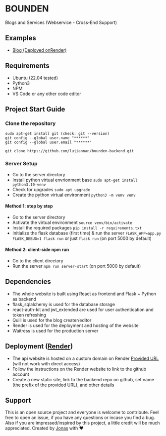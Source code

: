 # BOUNDEN
Blogs and Services (Webservice - Cross-End Support)

## Examples
- [Blog (Deployed onRender)](https://bounden.onrender.com/)

## Requirements
- Ubuntu (22.04 tested)
- Python3
- NPM
- VS Code or any other code editor

## Project Start Guide
### Clone the repository
```
sudo apt-get install git (check: git --version)
git config --global user.name "******"
git config --global user.email "******"

git clone https://github.com/lujiannan/bounden-backend.git
```

### Server Setup
- Go to the server directory
- Install python virtual envrionment base ```sudo apt-get install python3.10-venv```
- Check for upgrades ```sudo apt upgrade```
- Create the python virtual environment ```python3 -m venv venv```
#### Method 1: step by step
- Go to the server directory
- Activate the virtual environment ```source venv/bin/activate```
- Install the required packages ```pip install -r requirements.txt```
- Initialize the flask database (first time) & run the server ```FLASK_APP=app.py FLASK_DEBUG=1 flask run``` or just ```flask run``` (on port 5000 by default)
#### Method 2: client-side npm run
- Go to the client directory
- Run the server ```npm run server-start``` (on port 5000 by default)

## Dependencies
- The whole website is built using React as frontend and Flask + Python as backend
- flask_sqlalchemy is used for the database storage
- react-auth-kit and jwt_extended are used for user authentication and token refreshing
- Quill is used for the blog creater/editor
- Render is used for the deployment and hosting of the website
- Waitress is used for the production server

## Deployment ([Render](https://docs.render.com/github))
- The api website is hosted on a custom domain on Render [Provided URL](https://bounden-api.onrender.com/) (will not work with direct access)
- Follow the instructions on the Render website to link to the github account
- Create a new static site, link to the backend repo on github, set name (the prefix of the provided URL), and other details

## Support
This is an open source project and everyone is welcome to contribute. Feel free to open an issue, if you have any questions or incase you find a bug. Also if you are impressed/inspired by this project, a little credit will be much appreciated.
Created by [Jonas](https://github.com/lujiannan) with ❤️